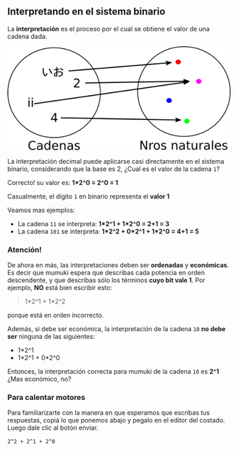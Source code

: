 ## Interpretando en el sistema binario

La **interpretación** es el proceso por el cual se obtiene el valor de una cadena dada. 

![Interpretacion](https://raw.githubusercontent.com/Orga-UNQ/mumuki-guia-bajo-nivel-sistemas-de-numeracion/master/images/interpretar.png "Interpretacion")


La interpretación decimal puede aplicarse casi directamente en el sistema binario, considerando que la base es 2, ¿Cual es el valor de la cadena `1`? 

Correcto! su valor es: **1\*2^0 = 2^0 = 1**

Casualmente, el dígito `1` en binario representa el **valor 1**

Veamos mas ejemplos:

* La cadena `11` se interpreta: **1\*2^1 + 1\*2^0 = 2+1 = 3**
* La cadena `101` se interpreta: **1\*2^2 + 0\*2^1 + 1\*2^0 = 4+1 = 5**

### Atención! 
De ahora en más, las interpretaciones deben ser **ordenadas** y **económicas**. Es decir que mumuki espera que describas cada potencia en orden descendente, y que describas sólo los términos **cuyo bit vale 1**. Por ejemplo, **NO** está bien escribir esto:

> 1\*2^1 + 1\*2^2

porque está en orden incorrecto.

Además, si debe ser económica, la interpretación de la cadena `10` **no debe ser** ninguna de las siguientes:

* 1\*2^1
* 1\*2^1 + 0\*2^0

Entonces, la interpretación correcta para mumuki de la cadena `10` es **2^1** ¿Mas económico, no?

### Para calentar motores


Para familiarizarte con la manera en que esperamos que escribas tus respuestas, copiá lo que ponemos abajo y pegalo en el editor del costado. Luego dale clic al botón enviar.

```
2^2 + 2^1 + 2^0
```

